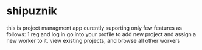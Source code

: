 # shipuznik
this is project managment app curently suporting only few features as follows:
1 reg and log in go into your profile to add new project and assign a new worker to it. view existing projects, and browse all other workers 

